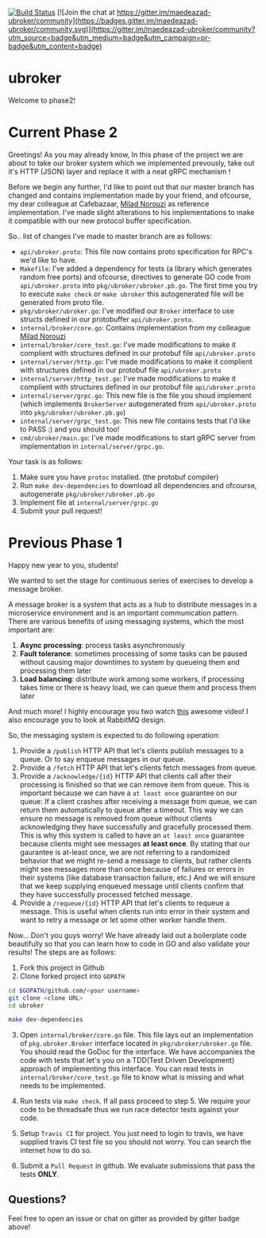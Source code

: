 [![Build Status](https://travis-ci.org/maedeazad/ubroker.svg?branch=master)](https://travis-ci.org/maedeazad/ubroker) [![Join the chat at https://gitter.im/maedeazad-ubroker/community](https://badges.gitter.im/maedeazad-ubroker/community.svg)](https://gitter.im/maedeazad-ubroker/community?utm_source=badge&utm_medium=badge&utm_campaign=pr-badge&utm_content=badge)

# ubroker

Welcome to phase2!

# Current Phase 2

Greetings! As you may already know, In this phase of the project we are about to take
our broker system which we implemented prevously, take out it's HTTP‌ (JSON) layer and replace
it with a neat gRPC‌ mechanism !

Before we begin any further, I'd like to point out that our master branch has changed and
contains implementation made by your friend, and ofcourse, my dear colleague at Cafebazaar,
[Milad Norouzi](https://github.com/miladosos) as reference implementation. I've made slight
alterations to his implementations to make it compatible with our new protocol buffer specification.

So.. list of changes I've made to master branch are as follows:

* `api/ubroker.proto`: This file now contains proto specification for RPC's we'd like to have.
* `Makefile`: I've added a dependency for tests (a library which generates random free ports) and ofcourse, directives to generate GO‌ code from `api/ubroker.proto` into `pkg/ubroker/ubroker.pb.go`. The first time you try to execute `make check` or `make ubroker` this autogenerated file will be generated from proto file.
* `pkg/ubroker/ubroker.go`: I've modified our `Broker` interface to use structs defined in our protobuffer `api/ubroker.proto`.
* `internal/broker/core.go`: Contains implementation from my colleague [Milad Norouzi](https://github.com/miladosos)
* `internal/broker/core_test.go`: I've made modifications to make it complient with structures defined in our protobuf file `api/ubroker.proto`
* `internal/server/http.go`: I've made modifications to make it complient with structures defined in our protobuf file `api/ubroker.proto`
* `internal/server/http_test.go`: I've made modifications to make it complient with structures defined in our protobuf file `api/ubroker.proto`
* `internal/server/grpc.go`: This new file is the file you shoud implement (which implements `BrokerServer` autogenerated from `api/ubroker.proto` into `pkg/ubroker/ubroker.pb.go`)
* `internal/server/grpc_test.go`: This new file contains tests that I'd like to PASS :) and you should too!
* `cmd/ubroker/main.go`: I've made modifications to start gRPC‌ server from implementation in `internal/server/grpc.go`.

Your task is as follows:
1. Make sure you have `protoc` installed. (the protobuf compiler)
2. Run `make dev-dependencies` to download all dependencies and ofcourse, autogenerate `pkg/ubroker/ubroker.pb.go`
3. Implement file at `internal/server/grpc.go`
4. Submit your pull request!

# Previous Phase 1

Happy new year to you, students!

We wanted to set the stage for continuous series of exercises to develop
a message broker.

A message broker is a system that acts as a hub to distribute messages in a
microservice environment and is an important communication pattern. There are
various benefits of using messaging systems, which the most important are:

1. **Async processing**: process tasks asynchronously
2. **Fault tolerance**: sometimes processing of some tasks can be paused without causing major downtimes to system by queueing them and processing them later
3. **Load balancing**: distribute work among some workers, if processing takes time or there is heavy load, we can queue them and process them later

And much more! I highly encourage you two watch [this](https://www.youtube.com/watch?v=rXi5CLjIQ9k)
awesome video! I also encourage you to look at RabbitMQ design.

So, the messaging system is expected to do following operation:

1. Provide a `/publish` HTTP API that let's clients publish messages to a queue. Or to say enqueue messages in our queue.
2. Provide a `/fetch` HTTP‌ API that let's clients fetch messages from queue.
3. Provide a `/acknowledge/{id}` HTTP‌‌ API that clients call after their processing is finished so that we can remove item from queue. This is important because we can have a `at least once` guarantee on our queue: If a client crashes after receiving a message from queue, we can return them automatically to queue after a timeout. This way we can ensure no message is removed from queue without clients acknowledging they have successfully and gracefully processed them. This is why this system is called to have an `at least once` guarantee because clients might see messages **at least once**. By stating that our gaurantee is at-least once, we are not referring to a randomized behavior that we might re-send a message to clients, but rather clients might see messages more than once because of failures or errors in their systems (like database transaction failure, etc.) And we will ensure that we keep supplying enqueued message until clients confirm that they have successfully processed fetched message.
4. Provide a `/requeue/{id}` HTTP‌ API that let's clients to requeue a message. This is useful when clients run into error in their system and want to retry a message or let some other worker handle them.

Now... Don't you guys worry! We have already laid out a boilerplate code beautifully so that you can learn how to code in GO and also validate your results! The steps are as follows:

1. Fork this project in Github
2. Clone forked project into `GOPATH`

```bash
cd $GOPATH/github.com/<your username>
git clone <clone URL>
cd ubroker

make dev-dependencies
```

3. Open `internal/broker/core.go` file. This file lays out an implementation of  `pkg.ubroker.Broker` interface located in `pkg/ubroker/ubroker.go` file. You should read the GoDoc for the interface. We have accompanies the code with tests that let's you on a TDD‌(Test Driven Development) approach of implementing this interface. You can read tests in `internal/broker/core_test.go` file to know what is missing and what needs to be implemented.

4. Run tests via `make check`. If all pass proceed to step 5. We require your code to be threadsafe thus we run race detector tests against your code.

5. Setup `Travis CI` for project. You just need to login to travis, we have supplied travis CI test file so you should not worry. You can search the internet how to do so.

6. Submit a `Pull Request` in github. We evaluate submissions that pass the tests **ONLY**.

## Questions?

Feel free to open an issue or chat on gitter as provided by gitter badge above!
